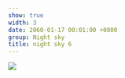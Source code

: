 ```yaml
---
show: true
width: 3
date: 2060-01-17 00:01:00 +0800
group: Night sky
title: night sky 6
---
```

<div>
<a href="/assets/images/photos/night sky/DSC07528.jpg" target="_blank">
    <img data-src="/assets/images/photos/night sky/DSC07528.jpg" class="lazy w-100 rounded-xl" src="{{ '/assets/images/empty_300x200.png' | relative_url }}">
</a>
</div>
